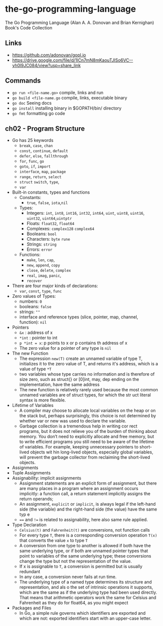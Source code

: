 # the-go-programming-language

The Go Programming Language (Alan A. A. Donovan and Brian Kernighan) Book's Code Collection

## Links

-   https://github.com/adonovan/gopl.io
-   https://drive.google.com/file/d/1ICn7mN8mKaouTJISo6VC--yh0l9JC084/view?usp=share_link

## Commands

-   `go run <file-name.go>` compile, links and run
-   `go build <file-name.go` compile, links, executable binary
-   `go doc` Seeing docs
-   `go install` installing binary in $GOPATH/bin/ directory
-   `go fmt` formatting go code

## ch02 - Program Structure

-   Go has 25 keywords
    -   `break`, `case`, `chan`
    -   `const`, `continue`, `default`
    -   `defer`, `else`, `fallthrough`
    -   `for`, `func`, `go`
    -   `goto`, `if`, `import`
    -   `interface`, `map`, `package`
    -   `range`, `return`, `select`
    -   `struct` `switch`, `type`,
    -   `var`
-   Built-in constants, types and functions
    -   Constants:
        -   `true`, `false`, `iota`,`nil`
    -   Types:
        -   Integers: `int`, `int8`, `int16`, `int32`, `int64`, `uint`, `uint8`, `uint16`, `uint32`, `uint64`,`uintptr`
        -   Floats: `float32`, `float64`
        -   Complexes: `complex128` `complex64`
        -   Booleans: `bool`
        -   Characters: `byte` `rune`
        -   Strings: `string`
        -   Errors: `error`
    -   Functions:
        -   `make`, `len`, `cap`,
        -   `new`, `append`, `copy`
        -   `close`, `delete`, `complex`
        -   `real`, `imag`, `panic`,
        -   `recover`
-   There are four major kinds of declarations:
    -   `var`, `const`, `type`, `func`
-   Zero values of Types:
    -   numbers: `0`
    -   booleans: `false`
    -   strings: `""`
    -   interface and reference types (slice, pointer, map, channel, function): `nil`
-   Pointers
    -   `&x` : address of x
    -   `*int` : pointer to int
    -   `p *int = x`: p points to x or p contains th address of x
    -   The zero value for a pointer of any type is `nil`
-   The new Function
    -   The expression `new(T)` create an unnamed variable of type T, initializes it to the zero value of T, and returns it's address, which is a value of type `*T`
    -   two variables whose type carries no information and is therefore of size zero, such as struct{} or [0]int, may, dep ending on the implementation, have the same address
    -   The new function is relatively rarely used because the most common unnamed variables are of struct types, for which the str uct literal syntax is more flexible.
-   Lifetime of Variables
    -   A compiler may choose to allocate local variables on the heap or on the stack but, perhaps surprisingly, this choice is not determined by whether var or new was used to declare the variable.
    -   Garbage collection is a tremendous help in writing cor rect programs, but it does not relieve you of the burden of thinking about memory. You don’t need to explicitly allocate and free memory, but to write efficient programs you still need to be aware of the lifetime of variables. For example, keeping unnecessary pointers to short-lived objects wit hin long-lived objects, especially global variables, will prevent the garbage collector from reclaiming the short-lived objects.
-   Assignments
-   Tuple Assignments
-   Assignability: implicit assignments
    -   Assignment statements are an explicit form of assignment, but there are many places in a program where an assignment occurs implicitly: a function call, a return statement implicitly assigns the return operands;
    -   An assignment, `explicit` or `implicit`, is always legal if the left-hand side (the variable) and the right-hand side (the value) have the same typ e
    -   `==` and `!=` is related to assignability, here also same rule applied.
-   Type Declaration
    -   `Celsius(t)` and `Fahrenheit(t)` are conversions, not function calls
    -   For every type `T`, there is a corresponding conversion operation `T(x)` that converts the value `x` to type `T`
    -   A conversion from one type to another is allowed if both have the same underlying type, or if both are unnamed pointer types that point to variables of the same underlying type; these conversions change the type but not the representation of the value.
    -   If x is assignable to `T`, a conversion is permitted but is usually redundant
    -   In any case, a conversion never fails at run time.
    -   The underlying type of a named type determines its structure and representation, and als o the set of intrinsic operations it supports, which are the same as if the underlying type had been used directly. That means that arithmetic operators work the same for Celsius and Fahrenheit as they do for float64, as you might expect
-   Packages and Files
    -   In Go, a simple rule governs which identifiers are exported and which are not: exported identifiers start with an upper-case letter.
